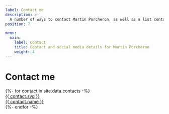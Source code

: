 ```yaml
---
label: Contact me
description: >-
  A number of ways to contact Martin Porcheron, as well as a list containing of verified social media profiles.
position: 7

menu:
  main:
    label: Contact
    title: Contact and social media details for Martin Porcheron
    weight: 4
---
```


# Contact me

<div class="link-palette grid mt-5 text-center rounded-4"  style="--bs-gap: 1rem;">
{%- for contact in site.data.contacts -%}
<div class="link g-col-xxl-3  g-col-xl-4 g-col-lg-6 g-col-12 rounded-4">
	<a href="{{ contact.url }}" title="{{ contact.title }}" class="d-block py-5 rounded-4" style="background-color: {{ contact.colour }}; border-color: {{ contact.colour }};">
		{{ contact.svg }}<br>
		<span>{{ contact.name }}</span>
	</a>
</div>
{%- endfor -%}
</div>